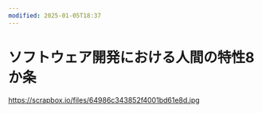 ```yaml
---
modified: 2025-01-05T18:37
---
```

# ソフトウェア開発における人間の特性8か条

https://scrapbox.io/files/64986c343852f4001bd61e8d.jpg